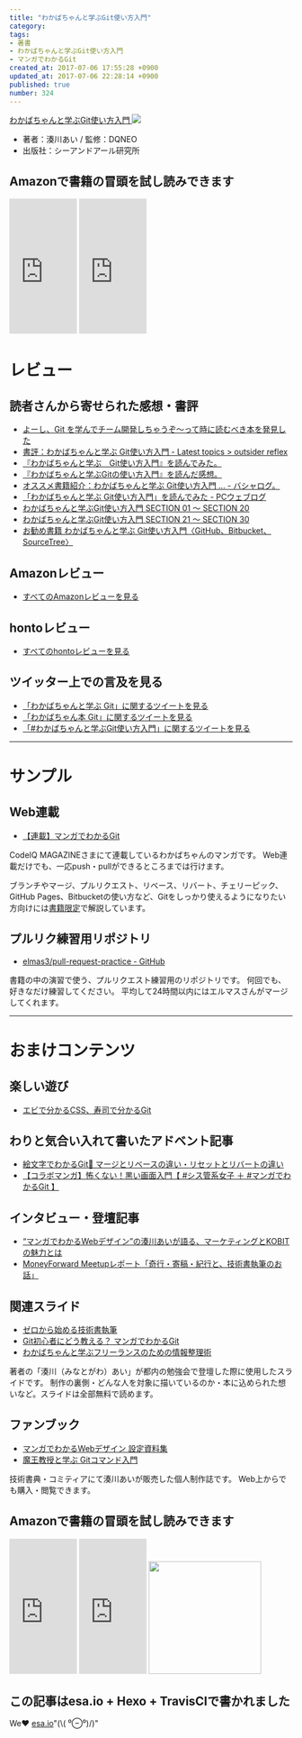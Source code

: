 ```yaml
---
title: "わかばちゃんと学ぶGit使い方入門"
category:
tags:
- 著書
- わかばちゃんと学ぶGit使い方入門
- マンガでわかるGit
created_at: 2017-07-06 17:55:28 +0900
updated_at: 2017-07-06 22:28:14 +0900
published: true
number: 324
---
```


<a target="_blank" href="https://www.amazon.co.jp/gp/product/4863542178/ref=as_li_tl?ie=UTF8&camp=247&creative=1211&creativeASIN=4863542178&linkCode=as2&tag=cam51p-22&linkId=7ce9e777aff97d46dcec9f6aedf3429d">わかばちゃんと学ぶGit使い方入門 </a>
<img src="https://img.esa.io/uploads/production/attachments/3412/2017/07/06/7092/4225430e-938b-4f6c-86e3-0b8c2f6b8ccf.png">

- 著者：湊川あい / 監修：DQNEO
- 出版社：シーアンドアール研究所

## Amazonで書籍の冒頭を試し読みできます
<iframe style="width:120px;height:240px;" marginwidth="0" marginheight="0" scrolling="no" frameborder="0" src="https://rcm-fe.amazon-adsystem.com/e/cm?ref=qf_sp_asin_til&t=cam51p-22&m=amazon&o=9&p=8&l=as1&IS1=1&detail=1&asins=4863542178&linkId=0cc06e7d54d674b86a3301d4b46a4e7b&bc1=ffffff&lt1=_top&fc1=333333&lc1=0066c0&bg1=ffffff&f=ifr">
    </iframe>

<iframe style="width:120px;height:240px;" marginwidth="0" marginheight="0" scrolling="no" frameborder="0" src="https://rcm-fe.amazon-adsystem.com/e/cm?ref=tf_til&t=cam51p-22&m=amazon&o=9&p=8&l=as1&IS1=1&detail=1&asins=4863541945&linkId=7ccf8718bd5ba2655e306d1fc87fe62d&bc1=ffffff&lt1=_top&fc1=333333&lc1=0066c0&bg1=ffffff&f=ifr">
    </iframe>

<!-- more -->

# レビュー
## 読者さんから寄せられた感想・書評
- [よーし、Git を学んでチーム開発しちゃうぞ〜って時に読むべき本を発見した](http://ppworks.hatenablog.jp/entry/2017/04/25/213742)
- [書評：わかばちゃんと学ぶ Git使い方入門 - Latest topics > outsider reflex](https://www.google.co.jp/url?sa=t&rct=j&q=&esrc=s&source=web&cd=15&cad=rja&uact=8&ved=0ahUKEwj93o2zo_TUAhVFrJQKHXGIBo04ChAWCDkwBA&url=http%3A%2F%2Fpiro.sakura.ne.jp%2Flatest%2Fblosxom%2Freview%2Fbook%2F2017-04-30_wakaba-git.htm&usg=AFQjCNHSjQ4QnDdTpHMorZMMewjOi8Hiiw)
- [『わかばちゃんと学ぶ　Git使い方入門』を読んでみた。](http://yamaimo.hatenablog.jp/entry/2017/04/26/200000)
- [『わかばちゃんと学ぶGitの使い方入門』を読んだ感想。](http://kazukichi.hatenadiary.com/entry/2017/04/30/194616)
- [オススメ書籍紹介：わかばちゃんと学ぶ Git使い方入門 ... - バシャログ。](http://bashalog.c-brains.jp/17/04/24-100000.php)
- [「わかばちゃんと学ぶ Git使い方入門」を読んでみた - PCウェブログ](https://www.pc-weblog.com/wakaba-git-book/)
- [わかばちゃんと学ぶGit使い方入門 SECTION 01 〜 SECTION 20](http://sironekotoro.hateblo.jp/entry/2017/05/01/144103)
- [わかばちゃんと学ぶGit使い方入門 SECTION 21 〜 SECTION 30](http://sironekotoro.hateblo.jp/entry/2017/05/02/095714)
- [お勧め書籍 わかばちゃんと学ぶ Git使い方入門〈GitHub、Bitbucket、SourceTree〉](https://torina.top/detail/368/)

## Amazonレビュー
- <a href="https://www.amazon.co.jp/product-reviews/4863542178/ref=cm_cr_dp_see_all_summary?ie=UTF8&reviewerType=all_reviews&showViewpoints=1&sortBy=helpful" target="_blank">すべてのAmazonレビューを見る</a>

## hontoレビュー
- <a href="https://honto.jp/netstore/pd-review_0628429516.html" target="_blank">すべてのhontoレビューを見る</a>

## ツイッター上での言及を見る
- <a href="https://twitter.com/search?f=tweets&q=%E3%82%8F%E3%81%8B%E3%81%B0%E3%81%A1%E3%82%83%E3%82%93%E3%81%A8%E5%AD%A6%E3%81%B6%20Git&src=typd">「わかばちゃんと学ぶ Git」に関するツイートを見る</a>
- <a href="https://twitter.com/search?f=tweets&vertical=default&q=%E3%82%8F%E3%81%8B%E3%81%B0%E3%81%A1%E3%82%83%E3%82%93%E6%9C%AC%20Git&src=typd">「わかばちゃん本 Git」に関するツイートを見る</a>
- <a href="https://twitter.com/search?f=tweets&vertical=default&q=%23%E3%82%8F%E3%81%8B%E3%81%B0%E3%81%A1%E3%82%83%E3%82%93%E3%81%A8%E5%AD%A6%E3%81%B6Git%E4%BD%BF%E3%81%84%E6%96%B9%E5%85%A5%E9%96%80&src=typd">「#わかばちゃんと学ぶGit使い方入門」に関するツイートを見る</a>


---
# サンプル
## Web連載
- [【連載】マンガでわかるGit](https://codeiq.jp/magazine/category/git-ai/)

CodeIQ MAGAZINEさまにて連載しているわかばちゃんのマンガです。
Web連載だけでも、一応push・pullができるところまでは行けます。

ブランチやマージ、プルリクエスト、リベース、リバート、チェリーピック、GitHub Pages、Bitbucketの使い方など、Gitをしっかり使えるようになりたい方向けには<a target="_blank" href="https://www.amazon.co.jp/gp/product/4863542178/ref=as_li_tl?ie=UTF8&camp=247&creative=1211&creativeASIN=4863542178&linkCode=as2&tag=cam51p-22&linkId=7ce9e777aff97d46dcec9f6aedf3429d">書籍限定</a>で解説しています。

## プルリク練習用リポジトリ
- [elmas3/pull-request-practice - GitHub](https://github.com/elmas3/pull-request-practice)

書籍の中の演習で使う、プルリクエスト練習用のリポジトリです。
何回でも、好きなだけ練習してください。
平均して24時間以内にはエルマスさんがマージしてくれます。

---
# おまけコンテンツ
## 楽しい遊び
- [エビで分かるCSS、寿司で分かるGit](https://togetter.com/li/1025694)

## わりと気合い入れて書いたアドベント記事
- [絵文字でわかるGit🍣 マージとリベースの違い・リセットとリバートの違い](http://webdesign-manga.com/emojigit/)
- [【コラボマンガ】怖くない！黒い画面入門【 #シス管系女子 ＋ #マンガでわかるGit 】](http://webdesign-manga.com/gitcui/)

## インタビュー・登壇記事
- [“マンガでわかるWebデザイン”の湊川あいが語る、マーケティングとKOBITの魅力とは](https://kobit.in/archives/8511)
- [MoneyForward Meetupレポート「奇行・寄稿・紀行と、技術書執筆のお話」](https://moneyforward.com/engineers_blog/2016/12/19/mf_meetup7/)

## 関連スライド
- [ゼロから始める技術書執筆](https://www.slideshare.net/AiMinatogawa/by-69678890)
- [Git初心者にどう教える？ マンガでわかるGit](https://www.slideshare.net/AiMinatogawa/git-git-75225950)
- [わかばちゃんと学ぶフリーランスのための情報整理術](https://www.slideshare.net/AiMinatogawa/ss-77194222)

著者の「湊川（みなとがわ）あい」が都内の勉強会で登壇した際に使用したスライドです。
制作の裏側・どんな人を対象に描いているのか・本に込められた想いなど。スライドは全部無料で読めます。

## ファンブック
- [マンガでわかるWebデザイン 設定資料集](https://note.mu/llminatoll/n/nff432a5bf20b)
- [魔王教授と学ぶ Gitコマンド入門](https://note.mu/llminatoll/n/n32e5e6fa8686)

技術書典・コミティアにて湊川あいが販売した個人制作誌です。
Web上からでも購入・閲覧できます。

## Amazonで書籍の冒頭を試し読みできます
<iframe style="width:120px;height:240px;" marginwidth="0" marginheight="0" scrolling="no" frameborder="0" src="https://rcm-fe.amazon-adsystem.com/e/cm?ref=qf_sp_asin_til&t=cam51p-22&m=amazon&o=9&p=8&l=as1&IS1=1&detail=1&asins=4863542178&linkId=0cc06e7d54d674b86a3301d4b46a4e7b&bc1=ffffff&lt1=_top&fc1=333333&lc1=0066c0&bg1=ffffff&f=ifr">
    </iframe>

<iframe style="width:120px;height:240px;" marginwidth="0" marginheight="0" scrolling="no" frameborder="0" src="https://rcm-fe.amazon-adsystem.com/e/cm?ref=tf_til&t=cam51p-22&m=amazon&o=9&p=8&l=as1&IS1=1&detail=1&asins=4863541945&linkId=7ccf8718bd5ba2655e306d1fc87fe62d&bc1=ffffff&lt1=_top&fc1=333333&lc1=0066c0&bg1=ffffff&f=ifr">
    </iframe>

<img width="200px" src="https://img.esa.io/uploads/production/attachments/3412/2017/07/06/7092/ff87db8d-8f8e-4881-8411-27bc0c09a80f.png">


## この記事はesa.io + Hexo + TravisCIで書かれました
We❤️  [esa.io](https://esa.io/)"(\\( ⁰⊖⁰)/)"
